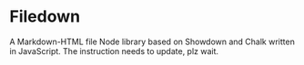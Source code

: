 # Filedown
A Markdown-HTML file Node library based on Showdown and Chalk written in JavaScript.
The instruction needs to update, plz wait.